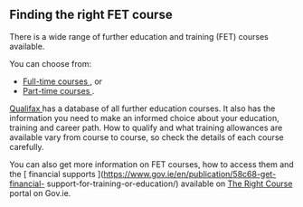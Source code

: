 ##  Finding the right FET course

There is a wide range of further education and training (FET) courses
available.

You can choose from:

  * [ Full-time courses ](https://www.fetchcourses.ie/courses/fulltime) , or 
  * [ Part-time courses ](https://www.fetchcourses.ie/courses/parttime) . 

[ Qualifax ](http://www.qualifax.ie/) has a database of all further education
courses. It also has the information you need to make an informed choice about
your education, training and career path. How to qualify and what training
allowances are available vary from course to course, so check the details of
each course carefully.

You can also get more information on FET courses, how to access them and the [
financial supports ](https://www.gov.ie/en/publication/58c68-get-financial-
support-for-training-or-education/) available on [ The Right Course
](http://www.gov.ie/therightcourse) portal on Gov.ie.

